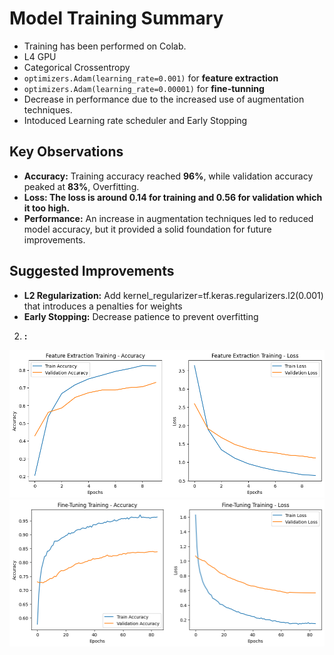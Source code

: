 # **Model Training Summary**

- Training has been performed on Colab.
- L4 GPU
- Categorical Crossentropy
- `optimizers.Adam(learning_rate=0.001)` for **feature extraction**
- `optimizers.Adam(learning_rate=0.00001)` for **fine-tunning** 
- Decrease in performance due to the increased use of augmentation techniques.
- Intoduced Learning rate scheduler and Early Stopping

## **Key Observations**

- **Accuracy:** Training accuracy reached **96%**, while validation accuracy peaked at **83%**, Overfitting.
- **Loss: The loss is around 0.14 for training and 0.56 for validation which it too high.**  
- **Performance:** An increase in augmentation techniques led to reduced model accuracy, but it provided a solid foundation for future improvements.

## **Suggested Improvements**
- **L2 Regularization:**  Add kernel_regularizer=tf.keras.regularizers.l2(0.001) that introduces a penalties for weights
- **Early Stopping:** Decrease patience to prevent overfitting 

2. **:** 

![alt text](img/fe_training_metrics.png)
![alt text](img/ft_training_metrics.png)
